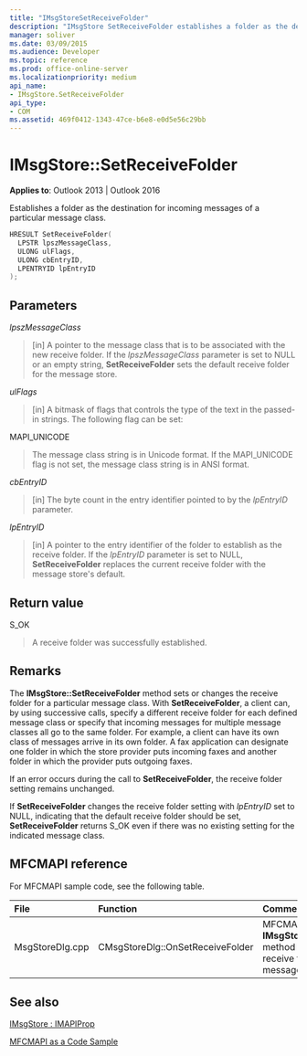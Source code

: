```yaml
---
title: "IMsgStoreSetReceiveFolder"
description: "IMsgStore SetReceiveFolder establishes a folder as the destination for incoming messages of a particular message class."
manager: soliver
ms.date: 03/09/2015
ms.audience: Developer
ms.topic: reference
ms.prod: office-online-server
ms.localizationpriority: medium
api_name:
- IMsgStore.SetReceiveFolder
api_type:
- COM
ms.assetid: 469f0412-1343-47ce-b6e8-e0d5e56c29bb
---
```


# IMsgStore::SetReceiveFolder

  
  
**Applies to**: Outlook 2013 | Outlook 2016 
  
Establishes a folder as the destination for incoming messages of a particular message class.
  
```cpp
HRESULT SetReceiveFolder(
  LPSTR lpszMessageClass,
  ULONG ulFlags,
  ULONG cbEntryID,
  LPENTRYID lpEntryID
);
```

## Parameters

 _lpszMessageClass_
  
> [in] A pointer to the message class that is to be associated with the new receive folder. If the  _lpszMessageClass_ parameter is set to NULL or an empty string, **SetReceiveFolder** sets the default receive folder for the message store. 
    
 _ulFlags_
  
> [in] A bitmask of flags that controls the type of the text in the passed-in strings. The following flag can be set:
    
MAPI_UNICODE 
  
> The message class string is in Unicode format. If the MAPI_UNICODE flag is not set, the message class string is in ANSI format.
    
 _cbEntryID_
  
> [in] The byte count in the entry identifier pointed to by the  _lpEntryID_ parameter. 
    
 _lpEntryID_
  
> [in] A pointer to the entry identifier of the folder to establish as the receive folder. If the  _lpEntryID_ parameter is set to NULL, **SetReceiveFolder** replaces the current receive folder with the message store's default. 
    
## Return value

S_OK 
  
> A receive folder was successfully established.
    
## Remarks

The **IMsgStore::SetReceiveFolder** method sets or changes the receive folder for a particular message class. With **SetReceiveFolder**, a client can, by using successive calls, specify a different receive folder for each defined message class or specify that incoming messages for multiple message classes all go to the same folder. For example, a client can have its own class of messages arrive in its own folder. A fax application can designate one folder in which the store provider puts incoming faxes and another folder in which the provider puts outgoing faxes.
  
If an error occurs during the call to **SetReceiveFolder**, the receive folder setting remains unchanged. 
  
If **SetReceiveFolder** changes the receive folder setting with  _lpEntryID_ set to NULL, indicating that the default receive folder should be set, **SetReceiveFolder** returns S_OK even if there was no existing setting for the indicated message class. 
  
## MFCMAPI reference

For MFCMAPI sample code, see the following table.
  
|**File**|**Function**|**Comment**|
|:-----|:-----|:-----|
|MsgStoreDlg.cpp  <br/> |CMsgStoreDlg::OnSetReceiveFolder  <br/> |MFCMAPI uses the **IMsgStore::SetReceiveFolder** method to set a folder as the receive folder for a particular message class. |
   
## See also



[IMsgStore : IMAPIProp](imsgstoreimapiprop.md)


[MFCMAPI as a Code Sample](mfcmapi-as-a-code-sample.md)

